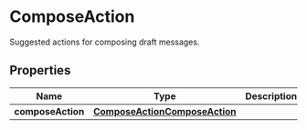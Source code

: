 

# ComposeAction

Suggested actions for composing draft messages.

## Properties

| Name | Type | Description | Notes |
|------------ | ------------- | ------------- | -------------|
|**composeAction** | [**ComposeActionComposeAction**](ComposeActionComposeAction.md) |  |  |



